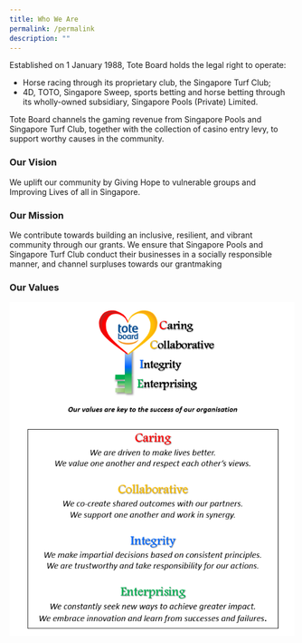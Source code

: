 ```yaml
---
title: Who We Are
permalink: /permalink
description: ""
---
```

Established on 1 January 1988, Tote Board holds the legal right to operate:

* Horse racing through its proprietary club, the Singapore Turf Club;
* 4D, TOTO, Singapore Sweep, sports betting and horse betting through its wholly-owned subsidiary, Singapore Pools (Private) Limited.

Tote Board channels the gaming revenue from Singapore Pools and Singapore Turf Club, together with the collection of casino entry levy, to support worthy causes in the community.

### Our Vision
We uplift our community by Giving Hope to vulnerable groups and Improving Lives of all in Singapore.

### Our Mission
We contribute towards building an inclusive, resilient, and vibrant community through our grants. We ensure that Singapore Pools and Singapore Turf Club conduct their businesses in a socially responsible manner, and channel surpluses towards our grantmaking

### Our Values
![](/images/values.png)